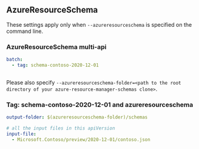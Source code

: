 ## AzureResourceSchema

These settings apply only when `--azureresourceschema` is specified on the command line.

### AzureResourceSchema multi-api

``` yaml $(azureresourceschema) && $(multiapi)
batch:
  - tag: schema-contoso-2020-12-01
  
```

Please also specify `--azureresourceschema-folder=<path to the root directory of your azure-resource-manager-schemas clone>`.

### Tag: schema-contoso-2020-12-01 and azureresourceschema

``` yaml $(tag) == 'schema-contoso-2020-12-01' && $(azureresourceschema)
output-folder: $(azureresourceschema-folder)/schemas

# all the input files in this apiVersion
input-file:
  - Microsoft.Contoso/preview/2020-12-01/contoso.json
```
